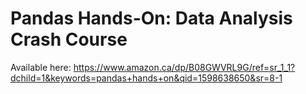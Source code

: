 # Pandas Hands-On: Data Analysis Crash Course
Available here: https://www.amazon.ca/dp/B08GWVRL9G/ref=sr_1_1?dchild=1&keywords=pandas+hands+on&qid=1598638650&sr=8-1
